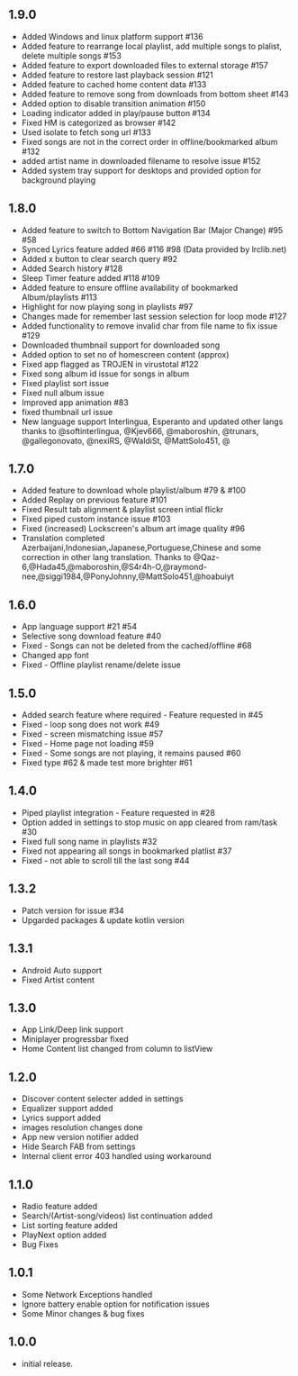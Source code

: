## 1.9.0
* Added Windows and linux platform support #136
* Added feature to rearrange local playlist, add multiple songs to plalist, delete multiple songs #153
* Added feature to export downloaded files to external storage #157
* Added feature to restore last playback session #121
* Added feature to cached home content data #133
* Added feature to remove song from downloads from bottom sheet #143
* Added option to disable transition animation #150
* Loading indicator added in play/pause button #134
* Fixed HM is categorized as browser #142
* Used isolate to fetch song url #133
* Fixed songs are not in the correct order in offline/bookmarked album #132
* added artist name in downloaded filename to resolve issue #152
* Added system tray support for desktops and provided option for background playing

## 1.8.0
* Added feature to switch to Bottom Navigation Bar (Major Change) #95 #58
* Synced Lyrics feature added #66 #116 #98 (Data provided by lrclib.net)
* Added x button to clear search query #92
* Added Search history #128
* Sleep Timer feature added #118 #109
* Added feature to ensure offline availability of bookmarked Album/playlists #113
* Highlight for now playing song in playlists #97
* Changes made for remember last session selection for loop mode #127
* Added functionality to remove invalid char from file name to fix issue #129
* Downloaded thumbnail support for downloaded song
* Added option to set no of homescreen content (approx)
* Fixed app flagged as TROJEN in virustotal #122
* Fixed song album id issue for songs in album
* Fixed playlist sort issue
* Fixed null album issue
* Improved app animation #83
* fixed thumbnail url issue
* New language support Interlingua, Esperanto and updated other langs thanks to @softinterlingua, @Kjev666, @maboroshin, @trunars, @gallegonovato, @nexiRS, @WaldiSt, @MattSolo451, @


## 1.7.0
* Added feature to download whole playlist/album #79 & #100
* Added Replay on previous feature #101
* Fixed Result tab alignment & playlist screen intial flickr
* Fixed piped custom instance issue #103
* Fixed (increased) Lockscreen's album art image quality #96
* Translation completed Azerbaijani,Indonesian,Japanese,Portuguese,Chinese and some correction in other lang translation. Thanks to @Qaz-6,@Hada45,@maboroshin,@S4r4h-O,@raymond-nee,@siggi1984,@PonyJohnny,@MattSolo451,@hoabuiyt

## 1.6.0
* App language support #21 #54
* Selective song download feature #40
* Fixed - Songs can not be deleted from the cached/offline #68
* Changed app font
* Fixed - Offline playlist rename/delete issue

## 1.5.0
* Added search feature where required - Feature requested in #45 
* Fixed - loop song does not work #49
* Fixed - screen mismatching issue #57
* Fixed - Home page not loading #59
* Fixed - Some songs are not playing, it remains paused #60 
* Fixed type #62 & made test more brighter #61

## 1.4.0
* Piped playlist integration - Feature requested in #28 
* Option added  in settings to stop music on app cleared from ram/task #30
* Fixed full song name in playlists #32
* Fixed not appearing all songs in bookmarked platlist #37
* Fixed - not able to scroll till the last song #44 

## 1.3.2
* Patch version for issue #34
* Upgarded packages & update kotlin version

## 1.3.1
* Android Auto support
* Fixed Artist content

## 1.3.0
* App Link/Deep link support
* Miniplayer progressbar fixed 
* Home Content list changed from column to listView

## 1.2.0
* Discover content selecter added in settings
* Equalizer support added
* Lyrics support added
* images resolution changes done
* App new version notifier added
* Hide Search FAB from settings
* Internal client error 403 handled using workaround

## 1.1.0

* Radio feature added
* Search/(Artist-song/videos) list continuation added
* List sorting feature added
* PlayNext option added
* Bug Fixes

## 1.0.1

* Some Network Exceptions handled
* Ignore battery enable option for notification issues
* Some Minor changes & bug fixes

## 1.0.0

* initial release.